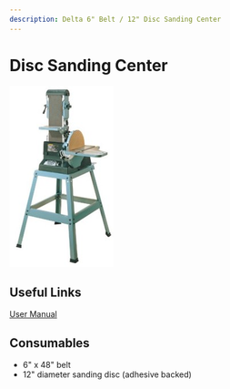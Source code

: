 ```yaml
---
description: Delta 6" Belt / 12" Disc Sanding Center
---
```


# Disc Sanding Center

![](../.gitbook/assets/image%20%2835%29.png)

## Useful Links

[User Manual](https://drive.google.com/open?id=1e7lU2eTneue4iDBGFl9WyxqJ5an1WVcW)

## Consumables

* 6" x 48" belt
* 12" diameter sanding disc \(adhesive backed\)

